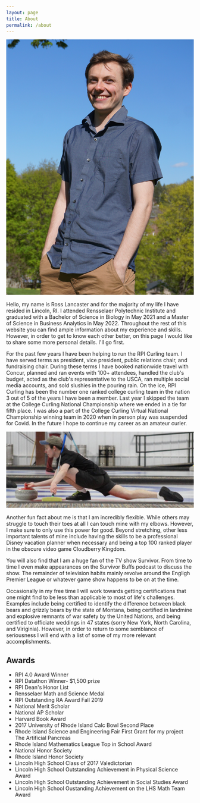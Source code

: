 ```yaml
---
layout: page
title: About
permalink: /about
---
```


![Picture of Me](/assets/grad.JPG)

Hello, my name is Ross Lancaster and for the majority of my life I have resided in Lincoln, RI.  I attended Rensselaer Polytechnic Institute and graduated with a Bachelor of Science in Biology in May 2021 and a Master of Science in Business Analytics in May 2022. Throughout the rest of this website you can find ample information about my experience and skills. However, in order to get to know each other better, on this page I would like to share some more personal details. I'll go first. 

For the past few years I have been helping to run the RPI Curling team. I have served terms as president, vice president, public relations chair, and fundraising chair. During these terms I have booked nationwide travel with Concur, planned and ran events with 100+ attendees, handled the club's budget, acted as the club's representative to the USCA, ran multiple social media accounts, and sold slushies in the pouring rain. On the ice, RPI Curling has been the number one ranked college curling team in the nation 3 out of 5 of the years I have been a member. Last year I skipped the team at the College Curling National Championship where we ended in a tie for fifth place. I was also a part of the College Curling Virtual National Championship winning team in 2020 when in person play was suspended for Covid. In the future I hope to continue my career as an amateur curler. 

![Picture of me curling](/assets/curling.JPG)

Another fun fact about me is that I am incredibly flexible. While others may struggle to touch their toes at all I can touch mine with my elbows. However, I make sure to only use this power for good. Beyond stretching, other less important talents of mine include having the skills to be a professional Disney vacation planner when necessary and being a top 100 ranked player in the obscure video game Cloudberry Kingdom. 

You will also find that I am a huge fan of the TV show Survivor. From time to time I even make appearances on the Survivor Buffs podcast to discuss the show. The remainder of television habits mainly revolve around the Engligh Premier League or whatever game show happens to be on at the time. 

Occasionally in my free time I will work towards getting certifications that one might find to be less than applicable to most of life's challenges. Examples include being certified to identify the difference between black bears and grizzly bears by the state of Montana, being certified in landmine and explosive remnants of war safety by the United Nations, and being certified to officiate weddings in 47 states (sorry New York, North Carolina, and Viriginia). However, in order to return to some semblance of seriousness I will end with a list of some of my more relevant accomplishments.

## Awards

* RPI 4.0 Award Winner
* RPI Datathon Winner- $1,500 prize
* RPI Dean's Honor List
* Rensselaer Math and Science Medal 
* RPI Outstanding RA Award Fall 2019
* National Merit Scholar
* National AP Scholar 
* Harvard Book Award
* 2017 University of Rhode Island Calc Bowl Second Place
* Rhode Island Science and Engineering Fair First Grant for my project The Artificial Pancreas
* Rhode Island Mathematics League Top in School Award
* National Honor Society
* Rhode Island Honor Society
* Lincoln High School Class of 2017 Valedictorian 
* Lincoln High School Outstanding Achievement in Physical Science Award
* Lincoln High School Outstanding Achievement in Social Studies Award
* Lincoln High School Oustanding Achievement on the LHS Math Team Award
